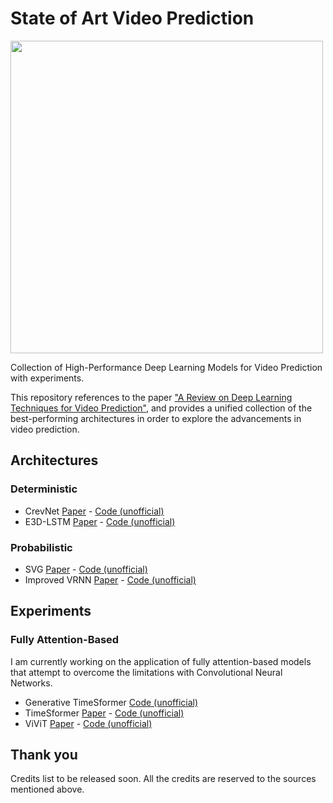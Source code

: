 # State of Art Video Prediction
<img src="https://raw.githubusercontent.com/dyelax/Adversarial_Video_Generation/master/Results/Gifs/4_Comparison.gif" width="500px"></img>

Collection of High-Performance Deep Learning Models for Video Prediction with experiments.

This repository references to the paper ["A Review on Deep Learning Techniques for Video Prediction"](https://arxiv.org/pdf/2004.05214.pdf), and provides a unified collection of the best-performing architectures in order to explore the advancements in video prediction.

## Architectures

### Deterministic
- CrevNet [Paper](https://openreview.net/forum?id=B1eY_pVYvB) - [Code (unofficial)](https://github.com/rrxi/CrevNet)
- E3D-LSTM [Paper](https://openreview.net/forum?id=B1lKS2AqtX) - [Code (unofficial)](https://github.com/metrofun/E3D-LSTM)

### Probabilistic
- SVG [Paper](https://arxiv.org/abs/1802.07687) - [Code (unofficial)](https://github.com/edenton/svg/)
- Improved VRNN [Paper](https://arxiv.org/abs/1904.12165) - [Code (unofficial)](https://github.com/facebookresearch/improved_vrnn)

## Experiments

### Fully Attention-Based
I am currently working on the application of fully attention-based models that attempt to overcome the limitations with Convolutional Neural Networks. 

- Generative TimeSformer [Code (unofficial)](https://github.com/halixness/generative_timesformer_pytorch)
- TimeSformer [Paper](https://arxiv.org/pdf/2102.05095.pdf) - [Code (unofficial)](https://github.com/lucidrains/TimeSformer-pytorch)
- ViViT [Paper](https://arxiv.org/pdf/2103.15691.pdf) - [Code (unofficial)](https://github.com/rishikksh20/ViViT-pytorch)

## Thank you
Credits list to be released soon. All the credits are reserved to the sources mentioned above.
